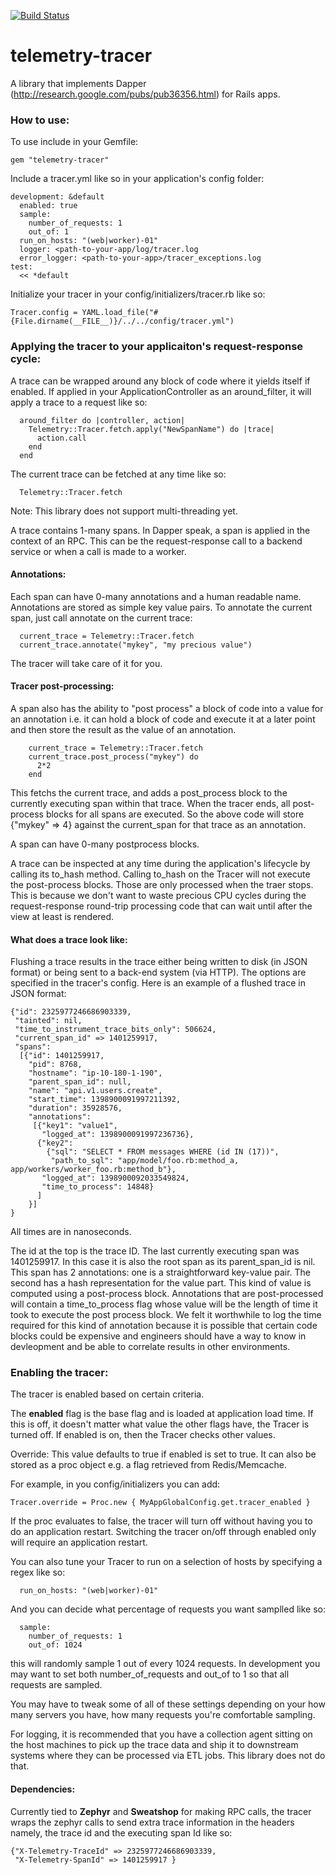[![Build Status](https://travis-ci.org/yammer/telemetry-tracer.png?branch=master)](https://travis-ci.org/yammer/telemetry-tracer)

telemetry-tracer
================

A library that implements Dapper (http://research.google.com/pubs/pub36356.html) for Rails apps.

### How to use:

To use include in your Gemfile:
```
gem "telemetry-tracer"
```

Include a tracer.yml like so in your application's config folder:

```
development: &default
  enabled: true
  sample:
    number_of_requests: 1
    out_of: 1
  run_on_hosts: "(web|worker)-01"
  logger: <path-to-your-app/log/tracer.log
  error_logger: <path-to-your-app>/tracer_exceptions.log
test: 
  << *default
```

Initialize your tracer in your config/initializers/tracer.rb like so:
```
Tracer.config = YAML.load_file("#{File.dirname(__FILE__)}/../../config/tracer.yml")
```

### Applying the tracer to your applicaiton's request-response cycle:

A trace can be wrapped around any block of code where it yields itself
if enabled. If applied in your ApplicationController as an
around_filter, it will apply a trace to a request like so:

```
  around_filter do |controller, action|
    Telemetry::Tracer.fetch.apply("NewSpanName") do |trace|
      action.call
    end
  end
```


The current trace can be fetched at any time like so:

```
  Telemetry::Tracer.fetch
```

Note: This library does not support multi-threading yet.

A trace contains 1-many spans. In Dapper speak, a span is applied
in the context of an RPC. This can be the request-response call 
to a backend service or when a call is made to a worker.

#### Annotations:
Each span can have 0-many annotations and a human readable name.
Annotations are stored as simple key value pairs. To annotate the current 
span, just call annotate on the current trace:
```
  current_trace = Telemetry::Tracer.fetch
  current_trace.annotate("mykey", "my precious value")
```

The tracer will take care of it for you.


#### Tracer post-processing:

A span also has the ability to "post process" a block of code into a value 
for an annotation i.e. it can hold a block of code and execute it at a 
later point and then store the result as the value of an annotation. 

```
    current_trace = Telemetry::Tracer.fetch
    current_trace.post_process("mykey") do
      2*2
    end
```

This fetchs the current trace, and adds a post_process block to the 
currently executing span within that trace. When the tracer ends, all
post-process blocks for all spans are executed. So the above code will
store {"mykey" => 4} against the current_span for that trace as an 
annotation.

A span can have 0-many postprocess blocks.

A trace can be inspected at any time during the application's lifecycle
by calling its to_hash method. Calling to_hash on the Tracer will not 
execute the post-process blocks. Those are only processed when the traer
stops. This is because we don't want to waste precious CPU cycles
during the request-response round-trip processing code that can wait 
until after the view at least is rendered.


#### What does a trace look like:
Flushing a trace results in the trace either being written to disk (in JSON format)
or being sent to a back-end system (via HTTP). The options are specified in the
tracer's config. Here is an example of a flushed trace in JSON format:

```
{"id": 2325977246686903339,
 "tainted": nil,
 "time_to_instrument_trace_bits_only": 506624,
 "current_span_id" => 1401259917,
 "spans": 
  [{"id": 1401259917,
    "pid": 8768,
    "hostname": "ip-10-180-1-190",
    "parent_span_id": null,
    "name": "api.v1.users.create",
    "start_time": 1398900091997211392,
    "duration": 35928576,
    "annotations":
     [{"key1": "value1",
       "logged_at": 1398900091997236736},
      {"key2": 
        {"sql": "SELECT * FROM messages WHERE (id IN (17))",
         "path_to_sql": "app/model/foo.rb:method_a, app/workers/worker_foo.rb:method_b"},
       "logged_at": 1398900092033549824,
       "time_to_process": 14848}
      ]
    }]
}

```
All times are in nanoseconds.

The id at the top is the trace ID. The last currently executing span was 1401259917. 
In this case it is also the root span as its parent_span_id is nil. This span has 
2 annotations: one is a straightforward key-value pair. The second has a hash 
representation for the value part. This kind of value is computed using a post-process 
block. Annotations that are post-processed will contain a time_to_process flag
whose value will be the length of time it took to execute the post process block. 
We felt it worthwhile to log the time required for this kind of annotation because 
it is possible that certain code blocks could be expensive and engineers should 
have a way to know in devleopment and be able to correlate results in other
environments.

### Enabling the tracer:

The tracer is enabled based on certain criteria. 

The **enabled** flag is the base flag and is loaded at application load time. 
If this is off, it doesn't matter what value the other flags have, the Tracer 
is turned off. If enabled is on, then the Tracer checks other values.

Override: This value defaults to true if enabled is set to true. It can also be
stored as a proc object e.g. a flag retrieved from Redis/Memcache.

For example, in you config/initializers you can add:

```
Tracer.override = Proc.new { MyAppGlobalConfig.get.tracer_enabled }
```

If the proc evaluates to false, the tracer will turn off without 
having you to do an application restart. Switching the tracer on/off
through enabled only will require an application restart.

You can also tune your Tracer to run on a selection of hosts by
specifying a regex like so: 
```
  run_on_hosts: "(web|worker)-01"
```

And you can decide what percentage of requests you want samplled like
so:
```
  sample:
    number_of_requests: 1
    out_of: 1024
```

this will randomly sample 1 out of every 1024 requests. In development
you may want to set both number_of_requests and out_of to 1 so that all 
requests are sampled.

You may have to tweak some of all of these settings depending on your
how many servers you have, how many requests you're comfortable sampling.

For logging, it is recommended that you have a collection agent sitting
on the host machines to pick up the trace data and ship it to downstream
systems where they can be processed via ETL jobs. This library does not do
that.


#### Dependencies:
Currently tied to **Zephyr**  and **Sweatshop** for making RPC calls, the tracer wraps
the zephyr calls to send extra trace information in the headers namely,
the trace id and the executing span Id like so:
```
{"X-Telemetry-TraceId" => 2325977246686903339,
 "X-Telemetry-SpanId" => 1401259917 } 
```


